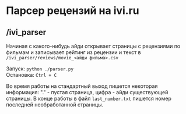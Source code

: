 # Парсер рецензий на ivi.ru

## /ivi_parser

Начиная с какого-нибудь айди открывает страницы с рецензиями по фильмам и записывает рейтинг из рецензии и текст в ```/ivi_parser/reviews/movie_<айди фильма>.csv```

Запуск: ```python ./parser.py```  
Остановка: ```Ctrl + C```

Во время работы на стандартный выход пишется некоторая информация: "." - пустая страница, цифра - айди существующей страницы. В конце работы в файл ```last_number.txt``` пишется номер последней необработанной страницы.
